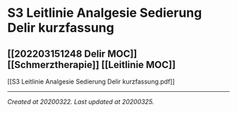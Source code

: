 # S3 Leitlinie Analgesie Sedierung Delir kurzfassung
 [[202203151248 Delir MOC]] [[Schmerztherapie]] [[Leitlinie MOC]] 
---



[[S3 Leitlinie Analgesie Sedierung Delir kurzfassung.pdf]]

---

_Created at 20200322._
_Last updated at 20200325._



